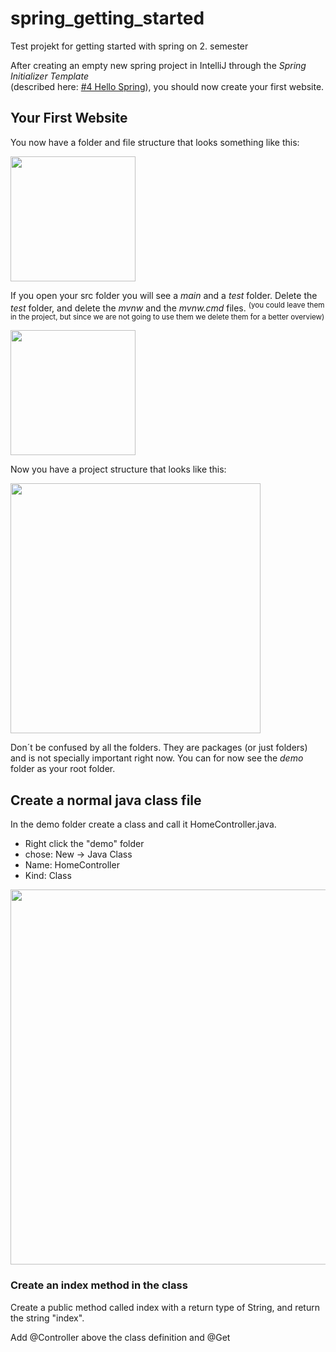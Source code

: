 # spring_getting_started
Test projekt for getting started with spring on 2. semester

After creating an empty new spring project in IntelliJ through the _Spring Initializer Template_     
(described here: [#4 Hello Spring](https://github.com/dat17v1/2_03_hello_spring)), you should now create your first website.

## Your First Website
You now have a folder and file structure that looks something like this:    

<img src="https://github.com/clbokea/spring_getting_started/blob/master/img/Screen%20Shot%202017-11-17%20at%2010.58.46.png" width="200px"/>    


If you open your src folder you will see a _main_ and a _test_ folder. Delete the _test_ folder, and delete the _mvnw_ and the _mvnw.cmd_ files. <sup>(you could leave them in the project, but since we are not going to use them we delete them for a better overview)</sup>    

<img src="https://github.com/clbokea/spring_getting_started/blob/master/img/Screen%20Shot%202017-11-17%20at%2011.06.38.png" width="200px"/>     


Now you have a project structure that looks like this:    

<img src="https://github.com/clbokea/spring_getting_started/blob/master/img/Screen%20Shot%202017-11-17%20at%2011.13.55.png" width="400px"/>     

Don´t be confused by all the folders. They are packages (or just folders) and is not specially important right now. You can for now see the _demo_ folder as your root folder.

## Create a normal java class file
In the demo folder create a class and call it HomeController.java.     
* Right click the "demo" folder
* chose: New -> Java Class  
* Name: HomeController
* Kind: Class

<img src="https://github.com/clbokea/spring_getting_started/blob/master/img/Screen%20Shot%202017-11-17%20at%2023.12.13.png" width="600px"/>      

### Create an index method in the class
Create a public method called index with a return type of String, and return the string "index".





Add @Controller above the class definition and @Get



